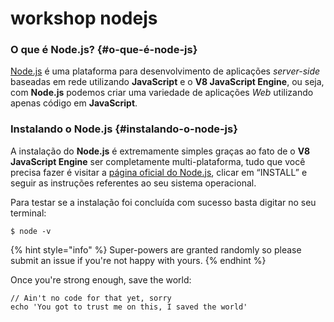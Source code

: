 # workshop nodejs

### O que é Node.js? {#o-que-é-node-js}

[Node.js](http://www.nodejs.org/) é uma plataforma para desenvolvimento de aplicações _server-side_ baseadas em rede utilizando **JavaScript** e o **V8 JavaScript Engine**, ou seja, com **Node.js** podemos criar uma variedade de aplicações _Web_ utilizando apenas código em **JavaScript**.

### Instalando o Node.js {#instalando-o-node-js}

A instalação do **Node.js** é extremamente simples graças ao fato de o **V8 JavaScript Engine** ser completamente multi-plataforma, tudo que você precisa fazer é visitar a [página oficial do Node.js](http://www.nodejs.org/), clicar em “INSTALL” e seguir as instruções referentes ao seu sistema operacional.

Para testar se a instalação foi concluída com sucesso basta digitar no seu terminal:

```
$ node -v
```

{% hint style="info" %}
 Super-powers are granted randomly so please submit an issue if you're not happy with yours.
{% endhint %}

Once you're strong enough, save the world:

```
// Ain't no code for that yet, sorry
echo 'You got to trust me on this, I saved the world'
```



